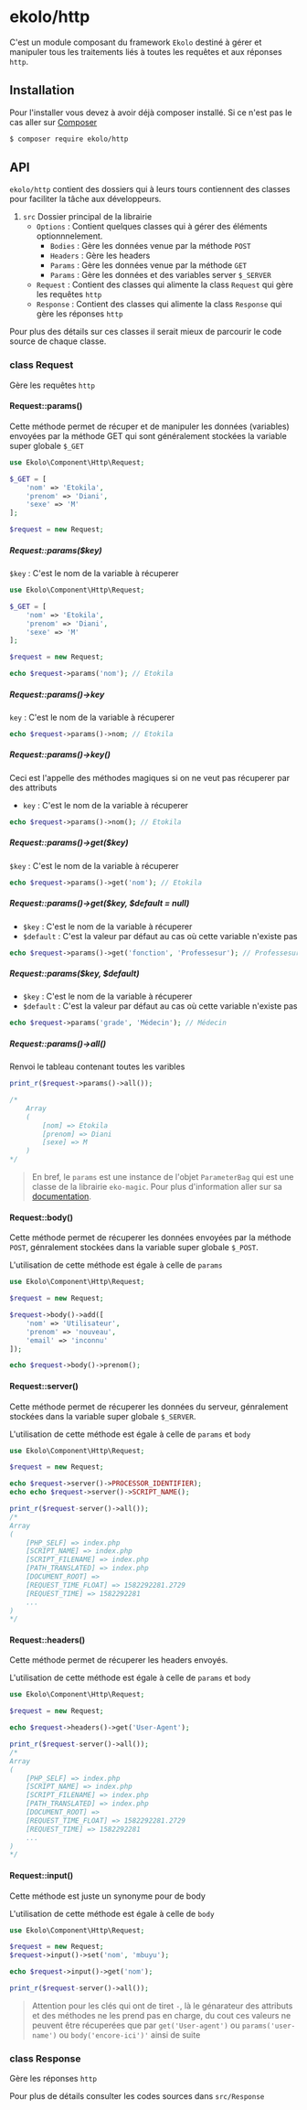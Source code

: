 # ekolo/http

C'est un module composant du framework `Ekolo` destiné à gérer et manipuler tous les traitements liés à toutes les requêtes et aux réponses `http`.

## Installation

Pour l'installer vous devez à avoir déjà composer installé. Si ce n'est pas le cas aller sur  [Composer](https://getcomposer.org/)

```bash
$ composer require ekolo/http
```

## API

`ekolo/http` contient des dossiers qui à leurs tours contiennent des classes pour faciliter la tâche aux développeurs.

1. `src` Dossier principal de la librairie
    * `Options` : Contient quelques classes qui à gérer des éléments optionnnelement.
        * `Bodies` : Gère les données venue par la méthode `POST`
        * `Headers` : Gère les headers
        * `Params` : Gère les données venue par la méthode `GET`
        * `Params` : Gère les données et des variables server `$_SERVER`
    * `Request` : Contient des classes qui alimente la class `Request` qui gère les requêtes `http`
    * `Response` : Contient des classes qui alimente la class `Response` qui gère les réponses `http`

Pour plus des détails sur ces classes il serait mieux de parcourir le code source de chaque classe.

### class Request

Gère les requêtes `http`

#### Request::params()

Cette méthode permet de récuper et de manipuler les données (variables) envoyées par la méthode GET qui sont généralement stockées la variable super globale `$_GET`

```php
use Ekolo\Component\Http\Request;

$_GET = [
    'nom' => 'Etokila',
    'prenom' => 'Diani',
    'sexe' => 'M'
];

$request = new Request;
```

##### Request::params($key)

`$key` : C'est le nom de la variable à récuperer

```php
use Ekolo\Component\Http\Request;

$_GET = [
    'nom' => 'Etokila',
    'prenom' => 'Diani',
    'sexe' => 'M'
];

$request = new Request;

echo $request->params('nom'); // Etokila
```

##### Request::params()->key

`key` : C'est le nom de la variable à récuperer

```php
echo $request->params()->nom; // Etokila
```

##### Request::params()->key()

Ceci est l'appelle des méthodes magiques si on ne veut pas récuperer par des attributs
* `key` : C'est le nom de la variable à récuperer

```php
echo $request->params()->nom(); // Etokila
```

##### Request::params()->get($key)

`$key` : C'est le nom de la variable à récuperer

```php
echo $request->params()->get('nom'); // Etokila
```

##### Request::params()->get($key, $default = null)

* `$key` : C'est le nom de la variable à récuperer
* `$default` : C'est la valeur par défaut au cas où cette variable n'existe pas

```php
echo $request->params()->get('fonction', 'Professesur'); // Professesur
```

##### Request::params($key, $default)

* `$key` : C'est le nom de la variable à récuperer
* `$default` : C'est la valeur par défaut au cas où cette variable n'existe pas

```php
echo $request->params('grade', 'Médecin'); // Médecin
```

##### Request::params()->all()

Renvoi le tableau contenant toutes les varibles

```php
print_r($request->params()->all());

/*
    Array
    (
        [nom] => Etokila
        [prenom] => Diani
        [sexe] => M
    )
*/
```

> En bref, le `params` est une instance de l'objet `ParameterBag` qui est une classe de la librairie `eko-magic`. Pour plus d'information aller sur sa [documentation](https://github.com/ekolo-contributing/eko-magic).

#### Request::body()

Cette méthode permet de récuperer les données envoyées par la méthode `POST`, génralement stockées dans la variable super globale `$_POST`.

L'utilisation de cette méthode est égale à celle de `params`

```php
use Ekolo\Component\Http\Request;

$request = new Request;

$request->body()->add([
    'nom' => 'Utilisateur',
    'prenom' => 'nouveau',
    'email' => 'inconnu'
]);

echo $request->body()->prenom();
```

#### Request::server()

Cette méthode permet de récuperer les données du serveur, génralement stockées dans la variable super globale `$_SERVER`.

L'utilisation de cette méthode est égale à celle de `params` et `body`

```php
use Ekolo\Component\Http\Request;

$request = new Request;

echo $request->server()->PROCESSOR_IDENTIFIER);
echo echo $request->server()->SCRIPT_NAME();

print_r($request-server()->all());
/*
Array
(
    [PHP_SELF] => index.php
    [SCRIPT_NAME] => index.php
    [SCRIPT_FILENAME] => index.php
    [PATH_TRANSLATED] => index.php
    [DOCUMENT_ROOT] =>
    [REQUEST_TIME_FLOAT] => 1582292281.2729
    [REQUEST_TIME] => 1582292281
    ...
)
*/
```

#### Request::headers()

Cette méthode permet de récuperer les headers envoyés.

L'utilisation de cette méthode est égale à celle de `params` et `body`

```php
use Ekolo\Component\Http\Request;

$request = new Request;

echo $request->headers()->get('User-Agent');

print_r($request-server()->all());
/*
Array
(
    [PHP_SELF] => index.php
    [SCRIPT_NAME] => index.php
    [SCRIPT_FILENAME] => index.php
    [PATH_TRANSLATED] => index.php
    [DOCUMENT_ROOT] =>
    [REQUEST_TIME_FLOAT] => 1582292281.2729
    [REQUEST_TIME] => 1582292281
    ...
)
*/
```

#### Request::input()

Cette méthode est juste un synonyme pour de body

L'utilisation de cette méthode est égale à celle de `body`

```php
use Ekolo\Component\Http\Request;

$request = new Request;
$request->input()->set('nom', 'mbuyu');

echo $request->input()->get('nom');

print_r($request-server()->all());
```

> Attention pour les clés qui ont de tiret `-`, là le génarateur des attributs et des méthodes ne les prend pas en charge, du cout ces valeurs ne peuvent être récuperées que par `get('User-agent')` ou `params('user-name')` ou `body('encore-ici')'` ainsi de suite

### class Response

Gère les réponses `http`

Pour plus de détails consulter les codes sources dans `src/Response`